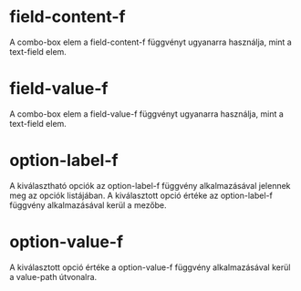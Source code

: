 
# field-content-f
  A combo-box elem a field-content-f függvényt ugyanarra használja, mint a text-field elem.


# field-value-f
  A combo-box elem a field-value-f függvényt ugyanarra használja, mint a text-field elem.


# option-label-f  
  A kiválasztható opciók az option-label-f függvény alkalmazásával jelennek meg az opciók listájában.
  A kiválasztott opció értéke az option-label-f függvény alkalmazásával kerül a mezőbe.


# option-value-f
  A kiválasztott opció értéke a option-value-f függvény alkalmazásával kerül a value-path útvonalra.
